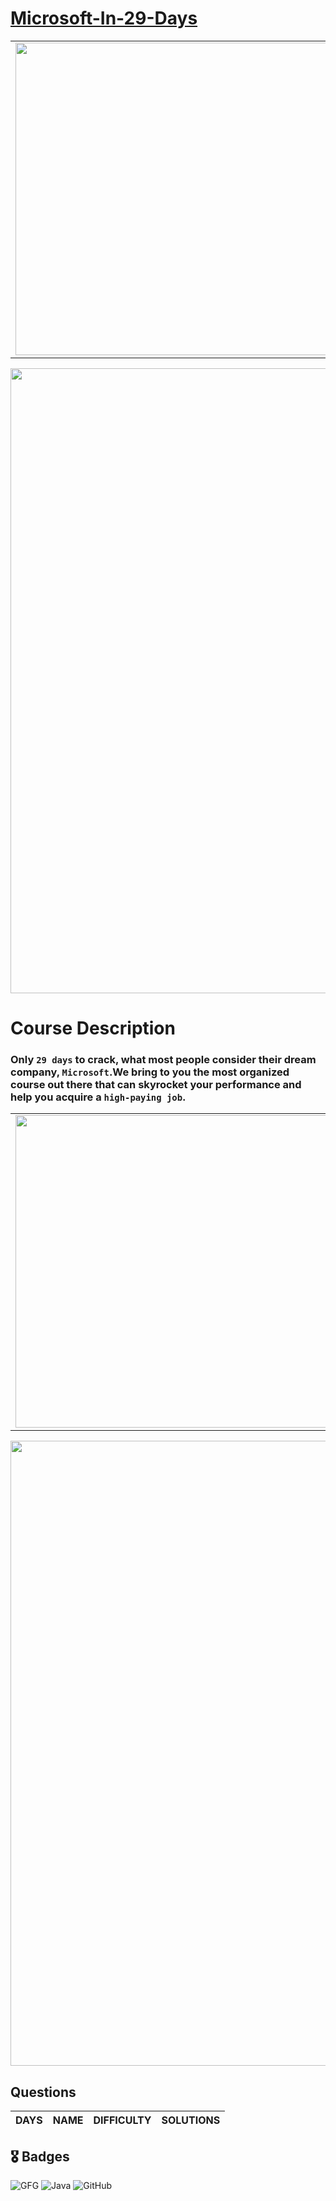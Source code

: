 # [Microsoft-In-29-Days](https://practice.geeksforgeeks.org/courses/microsoft-in-29-days)

<table>
<tr>
<td> <img src="https://media.geeksforgeeks.org/img-practice/banner/microsoft-in-29-days-thumbnail-old.png?v=1660322649.679822" width="500" /> </td>
<td> <img src="https://repository-images.githubusercontent.com/389729275/371ba38b-8a03-4bff-916c-c3fa5396ceda" width="500" /> </td>
</tr>
</table>

<img src="https://raw.githubusercontent.com/andreasbm/readme/master/assets/lines/rainbow.png" width="1000" />


# Course Description
### Only `29 days` to crack, what most people consider their dream company, `Microsoft`.We bring to you the most organized course out there that can skyrocket your performance and help you acquire a `high-paying job`.

<table>
<tr>
<td> <img src="https://user-images.githubusercontent.com/91726340/184412667-73a39996-d3f0-40b3-81e4-414012bdb7fd.png" width="500" /> </td>
<td> <img src="https://user-images.githubusercontent.com/91726340/184412676-548f4a2e-f352-45b6-92d9-b3cfe4324478.png" width="500" /> </td>
</tr>
</table>
<img src="https://raw.githubusercontent.com/andreasbm/readme/master/assets/lines/rainbow.png" width="1000" />

## Questions

| DAYS  |  NAME                         |  DIFFICULTY  |   SOLUTIONS                                                    |
| :-----| :---------------------------- | :----------- |  :------------------------------------------------------------ |

## 🎖️ Badges
![GFG](https://media.geeksforgeeks.org/wp-content/uploads/20200716222246/Path-219.png)
![Java](https://img.shields.io/badge/Java-ED8B00?style=for-the-badge&logo=java&logoColor=white)
![GitHub](https://img.shields.io/badge/github-%23121011.svg?style=for-the-badge&logo=github&logoColor=white)
